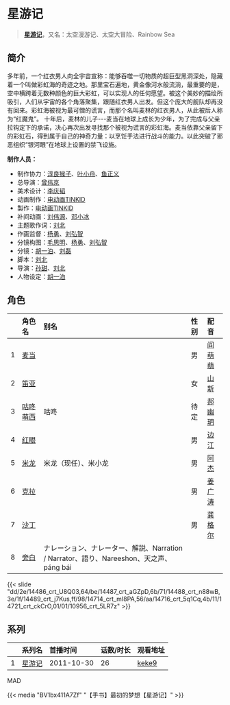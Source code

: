 # 星游记


> <u>**[星游记](https://bgm.tv/subject/4884)**</u>，又名：太空漫游记、太空大冒险、Rainbow Sea

## 简介

多年前，一个红衣男人向全宇宙宣称：能够吞噬一切物质的超巨型黑洞深处，隐藏着一个叫做彩虹海的奇迹之地。那里宝石遍地，黄金像河水般流淌，最重要的是，空中横跨着无数种颜色的巨大彩虹，可以实现人的任何愿望。被这个美妙的描绘所吸引，人们从宇宙的各个角落聚集，跟随红衣男人出发。但这个庞大的舰队却再没有回来。彩虹海被视为最可憎的谎言，而那个名叫麦林的红衣男人，从此被后人称为“红魔鬼”。
十年后，麦林的儿子---麦当在地球上成长为少年，为了完成与父亲拉钩定下的承诺，决心再次出发寻找那个被视为谎言的彩虹海。麦当依靠父亲留下的彩虹石，得到属于自己的神奇力量：以烹饪手法进行战斗的能力。以此突破了邪恶组织“银河眼”在地球上设置的禁飞设施。

**制作人员：**
- 制作协力：[淳良猴子](https://bgm.tv/person/47072)、[叶小舟](https://bgm.tv/person/52061)、[鱼正义](https://bgm.tv/person/53239)
- 总导演：[曾伟京](https://bgm.tv/person/52002)
- 美术设计：[李庆韬](https://bgm.tv/person/50628)
- 动画制作：[电动画TINKID](https://bgm.tv/person/7208)
- 製作：[电动画TINKID](https://bgm.tv/person/7208)
- 补间动画：[刘伟源](https://bgm.tv/person/51632)、[邓小冰](https://bgm.tv/person/51633)
- 主题歌作词：[刘北](https://bgm.tv/person/7207)
- 作画监督：[杨勇](https://bgm.tv/person/50625)、[刘弘智](https://bgm.tv/person/53268)
- 分镜构图：[毛思明](https://bgm.tv/person/31066)、[杨勇](https://bgm.tv/person/50625)、[刘弘智](https://bgm.tv/person/53268)
- 分镜：[胡一泊](https://bgm.tv/person/50629)、[刘磊](https://bgm.tv/person/50620)
- 脚本：[刘北](https://bgm.tv/person/7207)
- 导演：[孙甜](https://bgm.tv/person/52000)、[刘北](https://bgm.tv/person/7207)
- 人物设定：[胡一泊](https://bgm.tv/person/50629)

## 角色

|     |   角色名   |   别名  | 性别 |  配音  |
|:--- |:------  |:----      |:---  |:--   |
| 1 | [麦当](https://bgm.tv/character/14486) |  | 男 | [阎萌萌](https://bgm.tv/person/7282) |
| 2 | [笛亚](https://bgm.tv/character/14487) |  | 女 | [山新](https://bgm.tv/person/7269) |
| 3 | [咕咚萌西](https://bgm.tv/character/14488) | 咕咚 | 待定 | [郝幽玥](https://bgm.tv/person/38390) |
| 4 | [红眼](https://bgm.tv/character/14489) |  | 男 | [边江](https://bgm.tv/person/7281) |
| 5 | [米龙](https://bgm.tv/character/14714) | 米龙（现任）、米小龙 | 男 | [阿杰](https://bgm.tv/person/7211) |
| 6 | [克拉](https://bgm.tv/character/14716) |  | 男 | [姜广涛](https://bgm.tv/person/6986) |
| 7 | [沙丁](https://bgm.tv/character/14721) |  | 男 | [龚格尔](https://bgm.tv/person/7311) |
| 8 | [旁白](https://bgm.tv/character/10956) | ナレーション、ナレーター、解説、Narration / Narrator、語り、Nareeshon、天之声、páng bái |  |  |

{{< slide "dd/2e/14486_crt_U8Q03,64/be/14487_crt_aGZpD,6b/71/14488_crt_n88wB,3e/1f/14489_crt_j7Kus,ff/98/14714_crt_mI8PA,56/aa/14716_crt_5q1Cq,4b/11/14721_crt_ckCrO,01/01/10956_crt_5LR7z" >}}

## 系列

|     | 系列名 | 首播时间       | 话数/时长 | 观看地址                                                    |
| :-- | :-- | :--------- | :---- | :------------------------------------------------------ |
| 1   |[星游记](https://bgm.tv/subject/4884)| 2011-10-30 | 26    | [keke9](https://www.keke9.app/play/26456-4-221989.html) |


MAD

{{< media  "BV1bx411A7Zf"
"【手书】最初的梦想【星游记】"  >}}
